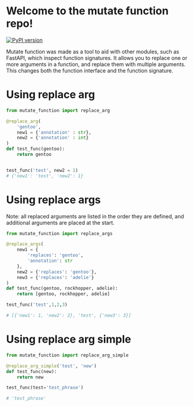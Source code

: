 # Welcome to the mutate function repo!

[![PyPI version](https://badge.fury.io/py/mutate-function.svg)](https://badge.fury.io/py/mutate-function)

Mutate function was made as a tool to aid with other modules, such as FastAPI, which inspect function signatures. It allows you to replace one or more arguments in a function, and replace them with multiple arguments. This changes both the function interface and the function signature.

# Using replace arg
```py
from mutate_function import replace_arg

@replace_arg(
    'gentoo', 
    new1 = {'annotation' : str}, 
    new2 = {'annotation' : int}
)
def test_func(gentoo):
    return gentoo


test_func('test', new2 = 1)
# {'new1': 'test', 'new2': 1}
```

# Using replace args

Note: all replaced arguments are listed in the order they are defined, and additional arguments are placed at the start.

```py
from mutate_function import replace_args

@replace_args(
    new1 = {
        'replaces': 'gentoo',
        'annotation': str
    },
    new2 = {'replaces': 'gentoo'},
    new3 = {'replaces': 'adelie'}
)
def test_func(gentoo, rockhopper, adelie):
    return [gentoo, rockhopper, adelie]

test_func('test',1,2,3)

# [{'new1': 1, 'new2': 2}, 'test', {'new3': 3}]
```

# Using replace arg simple

```py
from mutate_function import replace_arg_simple

@replace_arg_simple('test', 'new')
def test_func(new):
    return new

test_func(test='test_phrase')

# 'test_phrase'
```
